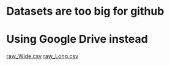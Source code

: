 # Datasets are too big for github
 # Using Google Drive instead
 
 [raw_Wide.csv](https://drive.google.com/file/d/16-dTHIgcQmHj6mx-VCdJQZGp2WTSM2zo/view?usp=sharing)
 [raw_Long.csv](https://drive.google.com/file/d/15BibGHizOahsK9KaOxVmmgvHnvV-g_y6/view?usp=sharing)
 
